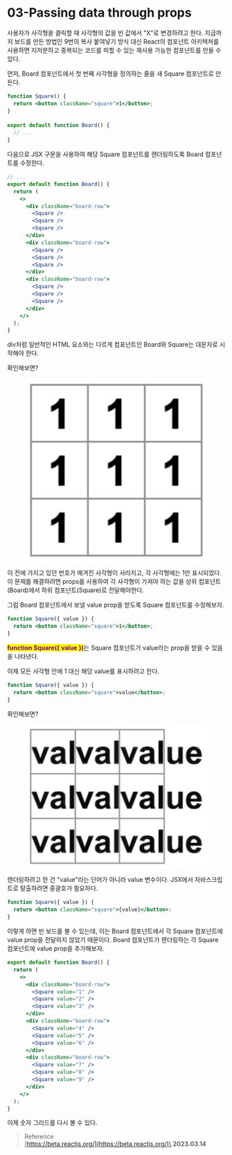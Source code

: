 # 03-Passing data through props

사용자가 사각형을 클릭할 때 사각형의 값을 빈 값에서 "X"로 변경하려고 한다. 지금까지 보드를 만든 방법인 9번의 복사 붙여넣기 방식 대신 React의 컴포넌트 아키텍쳐를 사용하면 지저분하고 중복되는 코드를 피할 수 있는 재사용 가능한 컴포넌트를 만들 수 있다.

먼저, Board 컴포넌트에서 첫 번째 사각형을 정의하는 줄을 새 Square 컴포넌트로 만든다.

```jsx
function Square() {
  return <button className="square">1</button>;
}

export default function Board() {
  // ...
}
```

다음으로 JSX 구문을 사용하여 해당 Square 컴포넌트를 렌더링하도록 Board 컴포넌트를 수정한다.

```jsx
// ...
export default function Board() {
  return (
    <>
      <div className="board-row">
        <Square />
        <Square />
        <Square />
      </div>
      <div className="board-row">
        <Square />
        <Square />
        <Square />
      </div>
      <div className="board-row">
        <Square />
        <Square />
        <Square />
      </div>
    </>
  );
}
```

div처럼 일반적인 HTML 요소와는 다르게 컴포넌트인 Board와 Square는 대문자로 시작해야 한다.

확인해보면?

<figure><img src="../../.gitbook/assets/image (1) (1).png" alt=""><figcaption></figcaption></figure>

이 전에 가지고 있던 번호가 매겨진 사각형이 사라지고, 각 사각형에는 1만 표시되었다. 이 문제를 해결하려면 props를 사용하여 각 사각형이 가져야 하는 값을 상위 컴포넌트(Board)에서 하위 컴포넌트(Square)로 전달해야한다.

그럼 Board 컴포넌트에서 보낼 value prop을 받도록 Square 컴포넌트를 수정해보자.

```jsx
function Square({ value }) {
  return <button className="square">1</button>;
}
```

<mark style="color:purple;">**function Square({ value })**</mark>는 Square 컴포넌트가 value라는 prop을 받을 수 있음을 나타낸다.

이제 모든 사각형 안에 1 대신 해당 value를 표시하려고 한다.

```jsx
function Square({ value }) {
  return <button className="square">value</button>;
}
```

확인해보면?

<figure><img src="../../.gitbook/assets/image (5) (2).png" alt=""><figcaption></figcaption></figure>

렌더링하려고 한 건 "value"라는 단어가 아니라 value 변수이다. JSX에서 자바스크립트로 탈출하려면 중괄호가 필요하다.

```jsx
function Square({ value }) {
  return <button className="square">{value}</button>;
}
```

이렇게 하면 빈 보드를 볼 수 있는데, 이는 Board 컴포넌트에서 각 Square 컴포넌트에 value prop을 전달하지 않았기 때문이다. Board 컴포넌트가 렌더링하는 각 Square 컴포넌트에 value prop을 추가해보자.

```jsx
export default function Board() {
  return (
    <>
      <div className="board-row">
        <Square value="1" />
        <Square value="2" />
        <Square value="3" />
      </div>
      <div className="board-row">
        <Square value="4" />
        <Square value="5" />
        <Square value="6" />
      </div>
      <div className="board-row">
        <Square value="7" />
        <Square value="8" />
        <Square value="9" />
      </div>
    </>
  );
}
```

이제 숫자 그리드를 다시 볼 수 있다.

> Reference\
> [https://beta.reactjs.org/](https://beta.reactjs.org/)\
> **2023.03.14**
